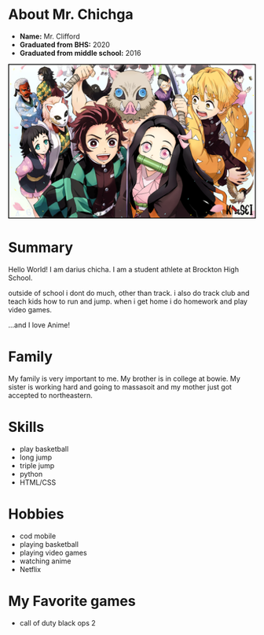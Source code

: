 # About Mr. Chichga

- **Name:** Mr. Clifford
- **Graduated from BHS:** 2020
- **Graduated from  middle school:** 2016

![demon slayer: kimetsu no yaiba](./DemonSlayer.K1sei.Portada.png)

# Summary

Hello World! I am darius chicha. I am a student athlete at Brockton High School.

outside of school i dont do much, other than track. i also do track club and teach kids how to run and jump. when i get home i do homework and play video games.

...and I love Anime!

# Family

My family is very important to me. My brother is in college at bowie. My sister is working hard and going to massasoit and my mother just got accepted to northeastern.

# Skills

- play basketball
- long jump
- triple jump
- python
- HTML/CSS

# Hobbies

- cod mobile
- playing basketball
- playing video games
- watching anime 
- Netflix

# My Favorite games
- call of duty black ops 2
